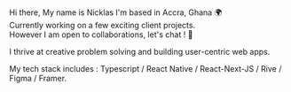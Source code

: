 Hi there, My name is Nicklas 
I'm based in Accra, Ghana 🌍  
Currently working on a few exciting client projects.
<br/> However I am open to collaborations, let's chat ! 🧠

I thrive at creative problem solving and building user-centric web apps.

My tech stack includes : 
Typescript / React Native / React-Next-JS / Rive / Figma / Framer.
